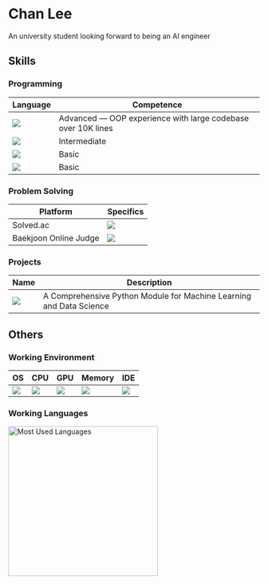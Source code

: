 # Chan Lee

An university student looking forward to being an AI engineer

## Skills

### Programming

| Language | Competence |
| --- | --- |
| ![](https://img.shields.io/badge/Python-14354C?style=for-the-badge&logo=python&logoColor=white) | Advanced — OOP experience with large codebase over 10K lines |
| ![](https://img.shields.io/badge/C%2B%2B-00599C?style=for-the-badge&logo=c%2B%2B&logoColor=white) | Intermediate |
| ![](https://img.shields.io/badge/Swift-FA7343?style=for-the-badge&logo=swift&logoColor=white) | Basic |
| ![](https://img.shields.io/badge/Java-ED8B00?style=for-the-badge&logo=openjdk&logoColor=white) | Basic |

### Problem Solving

| Platform | Specifics |
| --- | --- |
| Solved.ac | ![](https://img.shields.io/badge/Solved.ac-Gold1-4EA94B?style=for-the-badge&logoColor=white) |
| Baekjoon Online Judge | ![](https://img.shields.io/badge/Solved-343-0769AD?style=for-the-badge&logoColor=white) |

### Projects

| Name | Description |
| --- | --- |
| ![](https://img.shields.io/badge/Luma-792aea?style=for-the-badge&logo=github&logoColor=white) | A Comprehensive Python Module for Machine Learning and Data Science |

## Others

### Working Environment

| OS | CPU | GPU | Memory | IDE |
| --- | --- | --- | --- | --- |
| ![](https://img.shields.io/badge/mac%20os-000000?style=for-the-badge&logo=apple&logoColor=white) | ![](https://img.shields.io/badge/M1%20Pro-8%20Cores-black?style=for-the-badge&logo=apple&logoColor=white) | ![](https://img.shields.io/badge/M1%20Pro-14%20Cores-black?style=for-the-badge&logo=apple&logoColor=white) | ![](https://img.shields.io/badge/Unified-16%20GB-black?style=for-the-badge&logo=apple&logoColor=white) | ![](https://img.shields.io/badge/vscode-0078D4?style=for-the-badge&logo=visual%20studio%20code&logoColor=white) |

### Working Languages

<img alt="Most Used Languages" src="https://github-readme-stats.vercel.app/api/top-langs/?username=ChanLumerico&theme=dark&layout=compact&langs_count=5" width=300>
